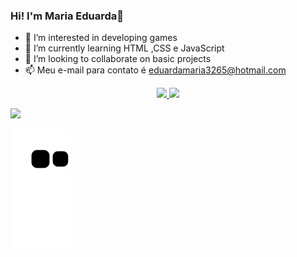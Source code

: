 ### Hi! I'm Maria Eduarda👋
- 👀 I’m interested in developing games
- 🌱 I’m currently learning HTML ,CSS e JavaScript
- 💞️ I’m looking to collaborate on basic projects
- 📫 Meu e-mail para contato é eduardamaria3265@hotmail.com
 
 
<div align="center">
  <a href="https://github.com/Mariaeeduarda">
  <img height="180em" src="https://github-readme-stats.vercel.app/api?username=Mariaeeduarda&show_icons=true&theme=dracula&include_all_commits=true&count_private=true"/>
  <img height="180em" src="https://github-readme-stats.vercel.app/api/top-langs/?username=Mariaeeduarda&layout=compact&langs_count=7&theme=dracula"/>
</div>

 <div>
     

   <a href="https://www.linkedin.com/in/maria-eduarda-berto-da-silva-a68a5b221/" target="_blank"><img src="https://img.shields.io/badge/-LinkedIn-%230077B5?style=for-the-badge&logo=linkedin&logoColor=white" target="_blank"></a>
  
        
  ![Snake animation](https://github.com/TamiresAna/TamiresAna/blob/output/github-contribution-grid-snake.svg)
    
  </div>
